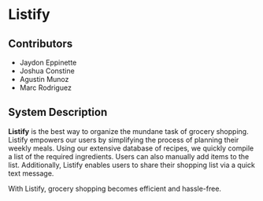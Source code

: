 # Listify

## Contributors
- Jaydon Eppinette
- Joshua Constine
- Agustin Munoz
- Marc Rodriguez

## System Description

**Listify** is the best way to organize the mundane task of grocery shopping. Listify empowers our users by simplifying the process of planning their weekly meals. Using our extensive database of recipes, we quickly compile a list of the required ingredients. Users can also manually add items to the list. Additionally, Listify enables users to share their shopping list via a quick text message.

With Listify, grocery shopping becomes efficient and hassle-free.
